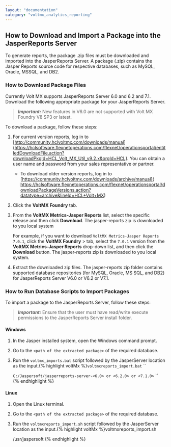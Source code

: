 ```yaml
---
layout: "documentation"
category: "voltmx_analytics_reporting"
---
```

                         


How to Download and Import a Package into the JasperReports Server
------------------------------------------------------------------

To generate reports, the package .zip files must be downloaded and imported into the JasperReports Server. A package (.zip) contains the Jasper Reports source code for respective databases, such as MySQL, Oracle, MSSQL, and DB2.

### How to Download Package Files

Currently Volt MX supports JasperReports Server 6.0 and 6.2 and 7.1. Download the following appropriate package for your JasperReports Server.

> **_Important:_** New features in V6.0 are not supported with Volt MX Foundry V8 SP3 or latest.

To download a package, follow these steps:

1.  For current version reports, log in to [](http://developer.voltmx.com/VoltMXReleases)[http://community.hclvoltmx.com/downloads/manual](https://hclsoftware.flexnetoperations.com/flexnet/operationsportal/entitledDownloadFile.action?downloadPkgId=HCL_Volt_MX_Util_v9.2.x&orgId=HCL). You can obtain a user name and password from your sales representative or partner.

    *   To download older version reports, log in to [https://community.hclvoltmx.com/downloads/archive/manual]( https://hclsoftware.flexnetoperations.com/flexnet/operationsportal/downloadPackageVersions.action?datatype=archive&lineId=HCL+Volt+MX)
        
2.  Click the **VoltMX Foundry** tab.
3.  From the **VoltMX Metrics-Jasper Reports** list, select the specific release and then click **Download**. The jasper-reports zip is downloaded to you local system
    
    For example, if you want to download `VoltMX Metrics-Jasper Reports 7.0.1`, click the **VoltMX Foundry** > tab, select the `7.0.1` version from the **VoltMX Metrics-Jasper Reports** drop-down list, and then click the **Download** button. The jasper-reports zip is downloaded to you local system.
    
4.  Extract the downloaded zip files. The jasper-reports zip folder contains supported database repositories (for MySQL, Oracle, MS SQL, and DB2) for JasperReports Server V6.0 or V6.2 or V7.1.

### How to Run Database Scripts to Import Packages

To import a package to the JasperReports Server, follow these steps:

> **_Important:_** Ensure that the user must have read/write execute permissions to the JasperReports Server install folder.

#### Windows

1.  In the Jasper installed system, open the Windows command prompt.
2.  Go to the `<path of the extracted package>` of the required database.
    
3.  Run the `voltmx_imports.bat` script followed by the JasperServer location as the input.{% highlight voltMx %}`voltmxreports_import.bat` ``<jasperinstall-dir>
    
    `C:/Jaspersoft/jasperreports-server-<6.0> or <6.2.0> or <7.1.0>` ``
    {% endhighlight %}

#### Linux

1.  Open the Linux terminal.
2.  Go to the `<path of the extracted package>` of the required database.
    
3.  Run the `voltmxreports_import.sh` script followed by the JasperServer location as the input.{% highlight voltMx %}voltmxreports_import.sh <jasperinstall-dir>
    
    /usr/jaspersoft
    {% endhighlight %}
